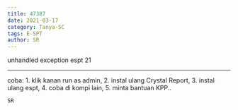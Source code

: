 ```yaml
---
title: 47387
date: 2021-03-17
category: Tanya-SC
tags: E-SPT
author: SR
---
```


unhandled exception espt 21

---

coba: 1. klik kanan run as admin, 2. instal ulang Crystal Report, 3. instal ulang espt, 4. coba di kompi lain, 5. minta bantuan KPP..

`SR`
